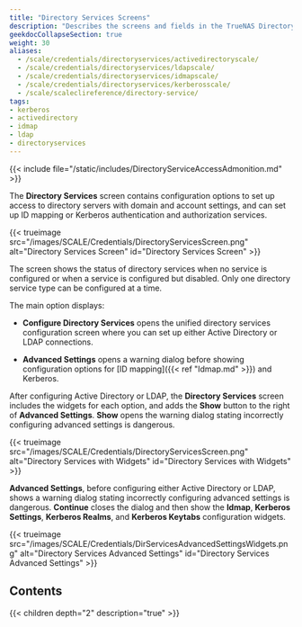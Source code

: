 ```yaml
---
title: "Directory Services Screens"
description: "Describes the screens and fields in the TrueNAS Directory Services section."
geekdocCollapseSection: true
weight: 30
aliases:
  - /scale/credentials/directoryservices/activedirectoryscale/
  - /scale/credentials/directoryservices/ldapscale/
  - /scale/credentials/directoryservices/idmapscale/
  - /scale/credentials/directoryservices/kerberosscale/
  - /scale/scaleclireference/directory-service/
tags:
- kerberos
- activedirectory
- idmap
- ldap
- directoryservices
---
```




{{< include file="/static/includes/DirectoryServiceAccessAdmonition.md" >}}

The **Directory Services** screen contains configuration options to set up access to directory servers with domain and account settings, and can set up ID mapping or Kerberos authentication and authorization services.

{{< trueimage src="/images/SCALE/Credentials/DirectoryServicesScreen.png" alt="Directory Services Screen" id="Directory Services Screen" >}}

The screen shows the status of directory services when no service is configured or when a service is configured but disabled.
Only one directory service type can be configured at a time.

The main option displays:

* **Configure Directory Services** opens the unified directory services configuration screen where you can set up either Active Directory or LDAP connections.

* **Advanced Settings** opens a warning dialog before showing configuration options for [ID mapping]({{< ref "Idmap.md" >}}) and Kerberos.

After configuring Active Directory or LDAP, the **Directory Services** screen includes the widgets for each option, and adds the **Show** button to the right of **Advanced Settings**. **Show** opens the warning dialog stating incorrectly configuring advanced settings is dangerous.

{{< trueimage src="/images/SCALE/Credentials/DirectoryServicesScreen.png" alt="Directory Services with Widgets" id="Directory Services with Widgets" >}}

**Advanced Settings**, before configuring either Active Directory or LDAP, shows a warning dialog stating incorrectly configuring advanced settings is dangerous. 
**Continue** closes the dialog and then show the **Idmap**, **Kerberos Settings**, **Kerberos Realms**, and **Kerberos Keytabs** configuration widgets.

{{< trueimage src="/images/SCALE/Credentials/DirServicesAdvancedSettingsWidgets.png" alt="Directory Services Advanced Settings" id="Directory Services Advanced Settings" >}}

<div class="noprint">

## Contents

{{< children depth="2" description="true" >}}

</div>
